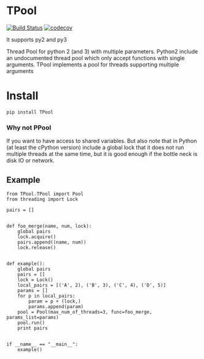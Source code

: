 # TPool
[![Build Status](https://semaphoreci.com/api/v1/ahmad88me/tpool/branches/master/badge.svg)](https://semaphoreci.com/ahmad88me/tpool)
[![codecov](https://codecov.io/gh/oeg-upm/TPool/branch/master/graph/badge.svg)](https://codecov.io/gh/oeg-upm/TPool)

It supports py2 and py3

Thread Pool for python 2 (and 3) with multiple parameters. 
Python2 include an undocumented thread pool which 
only accept functions with single arguments. TPool 
implements a pool for threads supporting multiple arguments 


# Install
`pip install TPool`

### Why not PPool
If you want to have access to shared variables. But also
note that in Python (at least the cPython version)
include a global lock that it does not run multiple 
threads at the same time, but it is good enough if the 
bottle neck is disk IO or network. 

## Example
```
from TPool.TPool import Pool
from threading import Lock

pairs = []


def foo_merge(name, num, lock):
    global pairs
    lock.acquire()
    pairs.append((name, num))
    lock.release()


def example():
    global pairs
    pairs = []
    lock = Lock()
    local_pairs = [('A', 2), ('B', 3), ('C', 4), ('D', 5)]
    params = []
    for p in local_pairs:
        param = p + (lock,)
        params.append(param)
    pool = Pool(max_num_of_threads=3, func=foo_merge, params_list=params)
    pool.run()
    print pairs


if __name__ == "__main__":
    example()
```
